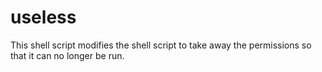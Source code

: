 # useless
This shell script modifies the shell script to take away the permissions so that it can no longer be run. 
